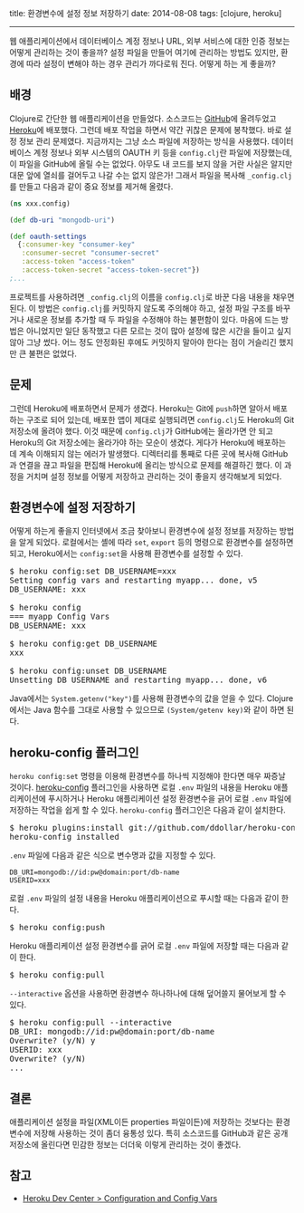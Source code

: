 title: 환경변수에 설정 정보 저장하기
date: 2014-08-08
tags: [clojure, heroku]

---
웹 애플리케이션에서 데이터베이스 계정 정보나 URL, 외부 서비스에 대한 인증 정보는 어떻게 관리하는 것이 좋을까? 설정 파일을 만들어 여기에 관리하는 방법도 있지만, 환경에 따라 설정이 변해야 하는 경우 관리가 까다로워 진다. 어떻게 하는 게 좋을까?
<!--more-->

## 배경
Clojure로 간단한 웹 애플리케이션을 만들었다. 소스코드는 [GitHub](https://github.com/ntalbs/tweetbook)에 올려두었고 [Heroku](https://www.heroku.com/)에 배포했다. 그런데 배포 작업을 하면서 약간 귀찮은 문제에 봉착했다. 바로 설정 정보 관리 문제였다. 지금까지는 그냥 소스 파일에 저장하는 방식을 사용했다. 데이터베이스 계정 정보나 외부 시스템의 OAUTH 키 등을 `config.clj`란 파일에 저장했는데, 이 파일을 GitHub에 올릴 수는 없었다. 아무도 내 코드를 보지 않을 거란 사실은 알지만 대문 앞에 열쇠를 걸어두고 나갈 수는 없지 않은가! 그래서 파일을 복사해 `_config.clj`를 만들고 다음과 같이 중요 정보를 제거해 올렸다.

```clojure
(ns xxx.config)

(def db-uri "mongodb-uri")

(def oauth-settings
  {:consumer-key "consumer-key"
   :consumer-secret "consumer-secret"
   :access-token "access-token"
   :access-token-secret "access-token-secret"})
;...
```

프로젝트를 사용하려면 `_config.clj`의 이름을 `config.clj`로 바꾼 다음 내용을 채우면 된다. 이 방법은 `config.clj`를 커밋하지 않도록 주의해야 하고, 설정 파일 구조를 바꾸거나 새로운 정보를 추가할 때 두 파일을 수정해야 하는 불편함이 있다. 마음에 드는 방법은 아니었지만 일단 동작했고 다른 모르는 것이 많아 설정에 많은 시간을 들이고 싶지 않아 그냥 썼다. 어느 정도 안정화된 후에도 커밋하지 말아야 한다는 점이 거슬리긴 했지만 큰 불편은 없었다.


## 문제
그런데 Heroku에 배포하면서 문제가 생겼다. Heroku는 Git에 `push`하면 알아서 배포하는 구조로 되어 있는데, 배포한 앱이 제대로 실행되려면 `config.clj`도 Heroku의 Git 저장소에 올려야 했다. 이것 때문에 `config.clj`가 GitHub에는 올라가면 안 되고 Heroku의 Git 저장소에는 올라가야 하는 모순이 생겼다. 게다가 Heroku에 배포하는 데 계속 이해되지 않는 에러가 발생했다. 디렉터리를 통째로 다른 곳에 복사해 GitHub과 연결을 끊고 파일을 편집해 Heroku에 올리는 방식으로 문제를 해결하긴 했다. 이 과정을 거치며 설정 정보를 어떻게 저장하고 관리하는 것이 좋을지 생각해보게 되었다.

## 환경변수에 설정 저장하기
어떻게 하는게 좋을지 인터넷에서 조금 찾아보니 환경변수에 설정 정보를 저장하는 방법을 알게 되었다. 로컬에서는 셸에 따라 `set`, `export` 등의 명령으로 환경변수를 설정하면 되고, Heroku에서는 `config:set`을 사용해 환경변수를 설정할 수 있다.

<pre class="console">
$ heroku config:set DB_USERNAME=xxx
Setting config vars and restarting myapp... done, v5
DB_USERNAME: xxx

$ heroku config
=== myapp Config Vars
DB_USERNAME: xxx

$ heroku config:get DB_USERNAME
xxx

$ heroku config:unset DB_USERNAME
Unsetting DB_USERNAME and restarting myapp... done, v6
</pre>

Java에서는 `System.getenv("key")`를 사용해 환경변수의 값을 얻을 수 있다. Clojure에서는 Java 함수를 그대로 사용할 수 있으므로 `(System/getenv key)`와 같이 하면 된다.

## heroku-config 플러그인
`heroku config:set` 명령을 이용해 환경변수를 하나씩 지정해야 한다면 매우 짜증날 것이다. [heroku-config](https://github.com/ddollar/heroku-config) 플러그인을 사용하면 로컬 `.env` 파일의 내용을 Heroku 애플리케이션에 푸시하거나 Heroku 애플리케이션 설정 환경변수을 긁어 로컬 `.env` 파일에 저장하는 작업을 쉽게 할 수 있다. `heroku-config` 플러그인은 다음과 같이 설치한다.

<pre class="console">
$ heroku plugins:install git://github.com/ddollar/heroku-config.git
heroku-config installed
</pre>

`.env` 파일에 다음과 같은 식으로 변수명과 값을 지정할 수 있다.
```
DB_URI=mongodb://id:pw@domain:port/db-name
USERID=xxx
```

로컬 `.env` 파일의 설정 내용을 Heroku 애플리케이션으로 푸시할 때는 다음과 같이 한다.
<pre class="console">
$ heroku config:push
</pre>

Heroku 애플리케이션 설정 환경변수를 긁어 로컬 `.env` 파일에 저장할 때는 다음과 같이 한다.
<pre class="console">
$ heroku config:pull
</pre>

`--interactive` 옵션을 사용하면 환경변수 하나하나에 대해 덮어쓸지 물어보게 할 수 있다.
<pre class="console">
$ heroku config:pull --interactive
DB_URI: mongodb://id:pw@domain:port/db-name
Overwrite? (y/N) y
USERID: xxx
Overwrite? (y/N)
...
</pre>

## 결론
애플리케이션 설정을 파일(XML이든 properties 파일이든)에 저장하는 것보다는 환경변수에 저장해 사용하는 것이 좀더 융통성 있다. 특히 소스코드를 GitHub과 같은 공개 저장소에 올린다면 민감한 정보는 더더욱 이렇게 관리하는 것이 좋겠다.

## 참고
* [Heroku Dev Center > Configuration and Config Vars](https://devcenter.heroku.com/articles/config-vars)
